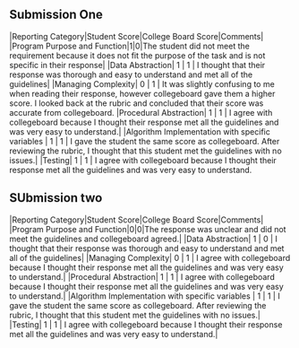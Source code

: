 
## Submission One

|Reporting Category|Student Score|College Board Score|Comments|
|Program Purpose and Function|1|0|The student did not meet the requirement because it does not fit the purpose of the task and is not specific in their response|
|Data Abstraction| 1 | 1 | I thought that their response was thorough and easy to understand and met all of the guidelines|
|Managing Complexity| 0 | 1 | It was slightly confusing to me when reading their response, however collegeboard gave them a higher score. I looked back at the rubric and concluded that their score was accurate from collegeboard. 
|Procedural Abstraction| 1 | 1 | I agree with collegeboard because I thought their response met all the guidelines and was very easy to understand.|
|Algorithm Implementation with specific variables | 1 | 1 | I gave the student the same score as collegeboard. After reviewing the rubric, I thought that this student met the guidelines with no issues.|
|Testing| 1 | 1 | I agree with collegeboard because I thought their response met all the guidelines and was very easy to understand.

## SUbmission two 

|Reporting Category|Student Score|College Board Score|Comments|
|Program Purpose and Function|0|0|The response was unclear and did not meet the guidelines and collegeboard agreed.|
|Data Abstraction| 1 | 0 | I thought that their response was thorough and easy to understand and met all of the guidelines|
|Managing Complexity| 0 | 1 | I agree with collegeboard because I thought their response met all the guidelines and was very easy to understand.| 
|Procedural Abstraction| 1 | 1 | I agree with collegeboard because I thought their response met all the guidelines and was very easy to understand.|
|Algorithm Implementation with specific variables | 1 | 1 | I gave the student the same score as collegeboard. After reviewing the rubric, I thought that this student met the guidelines with no issues.|
|Testing| 1 | 1 | I agree with collegeboard because I thought their response met all the guidelines and was very easy to understand.|